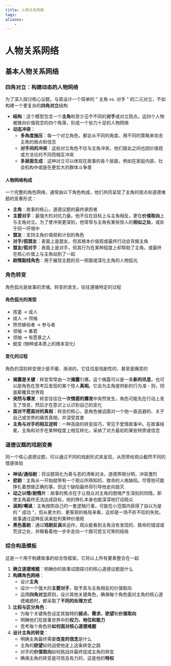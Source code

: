 ```yaml
---
title: 人物关系网络
tags:
aliases: 
    -
---
```


# 人物关系网络

## 基本人物关系网络

### 四角对立：构建动态的人物网络

为了深入探讨核心议题，与其设计一个简单的 " 主角 vs. 对手 " 的二元对立，不如构建一个更复杂的**四角对立**结构

- **结构**：这个模型包含一个**主角**和至少**三个**不同的**对手**或对立观点。这四个人物被推向价值观念的四个角落，形成一个张力十足的人物网络
- **动态冲突**：
    - **多角度施压**：每一个对立角色，都会从不同的角度、用不同的策略来攻击主角的弱点和信念
    - **对手间的冲突**：这些对立角色不仅与主角冲突，他们彼此之间也因价值观或方法论的不同而相互冲突
    - **多层面生成**：这种对立可以体现在故事的各个层面，例如在家庭内部、社会机构中或是在更宏大的群体斗争里

#### **人物网络构成**

一个完整的角色网络，通常由以下角色构成，他们共同呈现了主角的弱点和道德难题的变奏形式：

- **主角**：故事的核心，道德议题的最终承担者
- **主要对手**：最强大的对抗力量。他不仅在目标上与主角相反，更在**价值取向**上与主角对立。为了使冲突更深刻，他常常与主角有某些惊人的**相似之处**，或处于同一环境中
- **盟友**：支持主角价值观和计划的角色
- **对手/假盟友**：表面上是盟友，但其根本价值观或最终行动会背叛主角
- **盟友/假对手**：表面上是对手，但其行为在某种程度上却帮助了主角，或最终在核心价值上与主角站到了一起
- **剧情副线角色**：用于展现主题的另一侧面或深化主角的人物弧光

### 角色转变

角色弧光是故事的灵魂。转变的发生，往往遵循特定的过程

#### **角色弧光的类型**

- 孩童 → 成人
- 成人 → 领袖
- 愤世嫉俗者 → 参与者
- 领袖 → 暴君
- 领袖 → 有愿景之人
- 蜕变 (物种或本质上的根本变化)

#### **变化的过程**

角色的深刻转变很少是平缓、渐进的，它往往是戏剧性的、甚至是痛苦的

- **揭露是关键**：转变常常由一次**揭露**引爆。这个揭露可以是一条**新的讯息**，也可以是角色在思考后发现的某个惊人**真相**。它会为主角提供新的行为准 - 则，彻底颠覆其世界观
- **突然与爆发**：转变往往在**一次情感的爆发**中突然发生。角色可能先在行动上发生了改变，然后才在意识上认识到自己的变化
- **面对不愿面对的真相**：转变的核心，是角色被迫面对一个他一直逃避的、关于自己或世界的痛苦真相，并深受其害
- **主角与对手的相互逆转**：一种高级的转变技巧，常见于爱情故事中。在故事结尾，主角和对手在某种程度上相互转化，采纳了对方最初的某些特质或信念

### 道德议题的戏剧变奏

同一个核心道德议题，可以通过不同的戏剧形式来呈现，从而带给观众截然不同的情感体验

- **神话/通俗剧**：将议题简化为善与恶的清晰对决，道德界限分明，冲突激烈
- **悲剧**：主角从一开始就带有一个观众所熟知的、致命的人格缺陷。尽管他可能挣扎着想做正确的事，但这个缺陷最终将引导他走向毁灭
- **动之以情/剧情片**：故事的焦点在于让观众对主角的困境产生深刻的同情。即使主角最终无法达成目标，他的挣扎本身也能深深地打动观众
- **讽刺/嘲讽**：主角按照自己的一套逻辑行事，可能在小范围内获得了自以为是的 " 成功 "，但从更大的、更客观的格局来看，这却是一场不折不扣的失败。故事通过这种反讽来批判某种价值观
- **黑色喜剧**：通过**戏剧反讽**来运作。观众能看到主角没有发现的、致命的错误或荒谬之处，并眼看着他一步步走向一个既可悲又可笑的结局

### 综合构造模板

这是一个用于构建故事的综合性框架，它将以上所有要素整合在一起

1. **确立道德难题**：明确你的故事试图探讨的核心道德议题是什么
2. **构建角色网络**：
    - 设计**主角**
    - 设计一个强大的**主要对手**，赋予其与主角相反的价值取向
    - 运用**四角对立**原则，设计其他关键角色，确保每个角色面对主角的核心道德难题时，都采取了**不同的处理方式**
3. **比较与区分角色**：
    - 为每个关键角色设定其独特的**弱点、需求、欲望**和**价值取向**
    - 明确他们在故事世界中的**权力、地位和能力**
    - 思考每个角色将**如何面对核心道德难题**
4. **设计主角的转变**：
    - 明确主角最终需要**改变的信念**是什么
    - 主角的**欲望**如何迫使他走上这条转变之路
    - 对手的**价值取向**如何挑战并最终促成主角的转变
    - 确保主角的转变是可信且有力的，这是他的**特权**